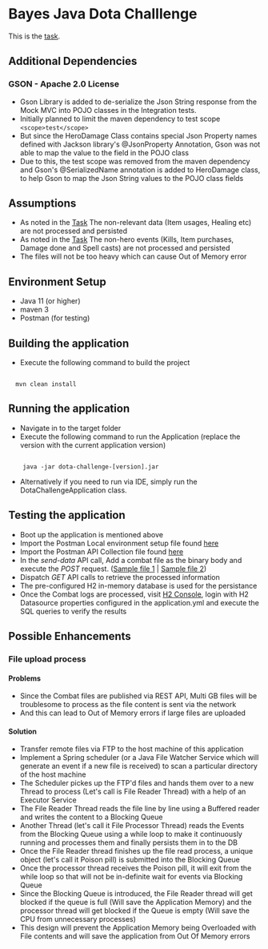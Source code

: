 # Bayes Java Dota Challlenge

This is the [task](TASK.md).

## Additional Dependencies
### GSON - Apache 2.0 License
* Gson Library is added to de-serialize the Json String response from the Mock MVC into POJO classes in the Integration tests. 
* Initially planned to limit the maven dependency to test scope `<scope>test</scope>`
* But since the HeroDamage Class contains special Json Property names defined with Jackson library's @JsonProperty Annotation, Gson was not able to map the value to the field in the POJO class
* Due to this, the test scope was removed from the maven dependency and Gson's @SerializedName annotation is added to HeroDamage class, to help Gson to map the Json String values to the POJO class fields

## Assumptions

* As noted in the [Task](/TASK.md) The non-relevant data (Item usages, Healing etc) are not processed and persisted
* As noted in the [Task](/TASK.md) The non-hero events (Kills, Item purchases, Damage done and Spell casts) are not processed and persisted
* The files will not be too heavy which can cause Out of Memory error

## Environment Setup
* Java 11 (or higher)
* maven 3
* Postman (for testing)

## Building the application
* Execute the following command to build the project 

<code>
  mvn clean install
</code>

## Running the application
* Navigate in to the target folder
* Execute the following command to run the Application (replace the version with the current application version)

<code>
    java -jar dota-challenge-[version].jar
</code>

* Alternatively if you need to run via IDE, simply run the DotaChallengeApplication class.

## Testing the application
* Boot up the application is mentioned above
* Import the Postman Local environment setup file found [here](/postman/bayes-local-env.postman_environment.json)
* Import the Postman API Collection file found [here](/postman/bayes-dota.postman_collection.json)
* In the *send-data* API call, Add a combat file as the binary body and execute the *POST* request. ([Sample file 1](/data/combatlog_1.log.txt) | [Sample file 2](/data/combatlog_2.log.txt))
* Dispatch *GET* API calls to retrieve the processed information
* The pre-configured H2 in-memory database is used for the persistance
* Once the Combat logs are processed, visit [H2 Console](http://localhost:8080/h2-console/login.do), login with H2 Datasource properties configured in the application.yml and execute the SQL queries to verify the results

## Possible Enhancements
### File upload process
#### Problems 
* Since the Combat files are published via REST API, Multi GB files will be troublesome to process as the file content is sent via the network
* And this can lead to Out of Memory errors if large files are uploaded

#### Solution
* Transfer remote files via FTP to the host machine of this application
* Implement a Spring scheduler (or a Java File Watcher Service which will generate an event if a new file is received) to scan a particular directory of the host machine
* The Scheduler pickes up the FTP'd files and hands them over to a new Thread to process (Let's call is File Reader Thread) with a help of an Executor Service
* The File Reader Thread reads the file line by line using a Buffered reader and writes the content to a Blocking Queue
* Another Thread (let's call it File Processor Thread) reads the Events from the Blocking Queue using a while loop to make it continuously running and processes them and finally persists them in to the DB
* Once the File Reader thread finishes up the file read process, a unique object (let's call it Poison pill) is submitted into the Blocking Queue
* Once the processor thread receives the Poison pill, it will exit from the while loop so that will not be in-definite wait for events via Blocking Queue
* Since the Blocking Queue is introduced, the File Reader thread will get blocked if the queue is full (Will save the Application Memory) and the processor thread will get blocked if the Queue is empty (Will save the CPU from unnecessary processes)
* This design will prevent the Application Memory being Overloaded with File contents and will save the application from Out Of Memory errors



